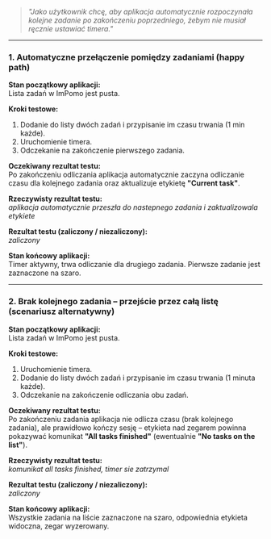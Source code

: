 > _"Jako użytkownik chcę, aby aplikacja automatycznie rozpoczynała kolejne zadanie po zakończeniu poprzedniego, żebym nie musiał ręcznie ustawiać timera."_

---

### **1. Automatyczne przełączenie pomiędzy zadaniami (happy path)**

**Stan początkowy aplikacji:**  
Lista zadań w ImPomo jest pusta.

**Kroki testowe:**
1. Dodanie do listy dwóch zadań i przypisanie im czasu trwania (1 min każde).
2. Uruchomienie timera.
3. Odczekanie na zakończenie pierwszego zadania.

**Oczekiwany rezultat testu:**  
Po zakończeniu odliczania aplikacja automatycznie zaczyna odliczanie czasu dla kolejnego zadania oraz aktualizuje etykietę **"Current task"**.

**Rzeczywisty rezultat testu:**  
*aplikacja automatycznie przeszła do nastepnego zadania i zaktualizowala etykiete*

**Rezultat testu (zaliczony / niezaliczony):**  
*zaliczony*

**Stan końcowy aplikacji:**  
Timer aktywny, trwa odliczanie dla drugiego zadania. Pierwsze zadanie jest zaznaczone na szaro.

---

### **2. Brak kolejnego zadania – przejście przez całą listę (scenariusz alternatywny)**

**Stan początkowy aplikacji:**  
Lista zadań w ImPomo jest pusta.

**Kroki testowe:**
1. Uruchomienie timera.
2. Dodanie do listy dwóch zadań i przypisanie im czasu trwania (1 minuta każde).
3. Odczekanie na zakończenie odliczania obu zadań.

**Oczekiwany rezultat testu:**  
Po zakończeniu zadania aplikacja nie odlicza czasu (brak kolejnego zadania), ale prawidłowo kończy sesję – etykieta nad zegarem powinna pokazywać komunikat **"All tasks finished"** (ewentualnie **"No tasks on the list"**).

**Rzeczywisty rezultat testu:**  
*komunikat all tasks finished, timer sie zatrzymal*

**Rezultat testu (zaliczony / niezaliczony):**  
*zaliczony*

**Stan końcowy aplikacji:**  
Wszystkie zadania na liście zaznaczone na szaro, odpowiednia etykieta widoczna, zegar wyzerowany.
